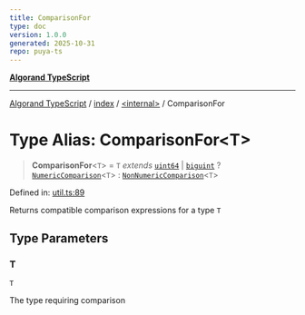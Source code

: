```yaml
---
title: ComparisonFor
type: doc
version: 1.0.0
generated: 2025-10-31
repo: puya-ts
---
```

[**Algorand TypeScript**](../../../README.md)

***

[Algorand TypeScript](../../../modules.md) / [index](../../README.md) / [\<internal\>](../README.md) / ComparisonFor

# Type Alias: ComparisonFor\<T\>

> **ComparisonFor**\<`T`\> = `T` *extends* [`uint64`](../../type-aliases/uint64.md) \| [`biguint`](../../type-aliases/biguint.md) ? [`NumericComparison`](NumericComparison.md)\<`T`\> : [`NonNumericComparison`](NonNumericComparison.md)\<`T`\>

Defined in: [util.ts:89](https://github.com/algorandfoundation/puya-ts/blob/main/packages/algo-ts/src/util.ts#L89)

Returns compatible comparison expressions for a type `T`

## Type Parameters

### T

`T`

The type requiring comparison
